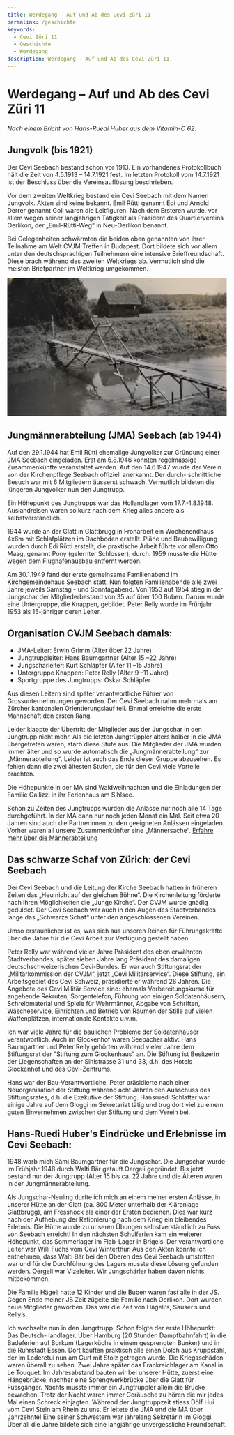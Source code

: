 ```yaml
---
title: Werdegang – Auf und Ab des Cevi Züri 11
permalink: /geschichte
keywords:
  - Cevi Züri 11
  - Geschichte
  - Werdegang
description: Werdegang – Auf und Ab des Cevi Züri 11.
---
```


# Werdegang – Auf und Ab des Cevi Züri 11

_Nach einem Bricht von Hans-Ruedi Huber aus dem Vitamin-C 62._

## Jungvolk (bis 1921)

Der Cevi Seebach bestand schon vor 1913. Ein vorhandenes Protokollbuch hält die Zeit von 4.5.1913 – 14.7.1921 fest. Im
letzten Protokoll vom 14.7.1921 ist der Beschluss über die Vereinsauflösung beschrieben.

Vor dem zweiten Weltkrieg bestand ein Cevi Seebach mit dem Namen Jungvolk. Akten sind keine bekannt. Emil Rütti genannt
Edi und Arnold Derrer genannt Goli waren die Leitfiguren. Nach dem Ersteren wurde, vor allem wegen seiner langjährigen
Tätigkeit als Präsident des Quartiervereins Oerlikon, der „Emil-Rütti-Weg“ in Neu-Oerlikon benannt.

Bei Gelegenheiten schwärmten die beiden oben genannten von ihrer Teilnahme am Welt CVJM Treffen in Budapest. Dort
bildete sich vor allem unter den deutschsprachigen Teilnehmern eine intensive Brieffreundschaft. Diese brach während des
zweiten Weltkriegs ab. Vermutlich sind die meisten Briefpartner im Weltkrieg umgekommen.

![Brücke über die Glatt](/assets/bruecke_glatt.jpg)

## Jungmännerabteilung (JMA) Seebach (ab 1944)

Auf den 29.1.1944 hat Emil Rütti ehemalige Jungvolker zur Gründung einer JMA Seebach eingeladen. Erst am 6.8.1946
konnten regelmässige Zusammenkünfte veranstaltet werden. Auf den 14.6.1947 wurde der Verein von der Kirchenpflege
Seebach offiziell anerkannt. Der durch- schnittliche Besuch war mit 6 Mitgliedern äusserst schwach. Vermutlich bildeten
die jüngeren Jungvolker nun den Jungtrupp.

Ein Höhepunkt des Jungtrupps war das Hollandlager vom 17.7.-1.8.1948. Auslandreisen waren so kurz nach dem Krieg alles
andere als selbstverständlich.

1944 wurde an der Glatt in Glattbrugg in Fronarbeit ein Wochenendhaus 4x6m mit Schlafplätzen im Dachboden erstellt.
Pläne und Baubewilligung wurden durch Edi Rütti erstellt, die praktische Arbeit führte vor allem Otto Maag, genannt
Pony (gelernter Schlosser), durch. 1959 musste die Hütte wegen dem Flughafenausbau entfernt werden.

Am 30.1.1949 fand der erste gemeinsame Familienabend im Kirchgemeindehaus Seebach statt. Nun folgten Familienabende alle
zwei Jahre jeweils Samstag - und Sonntagabend. Von 1953 auf 1954 stieg in der Jungschar der Mitgliederbestand von 35 auf
über 100 Buben. Darum wurde eine Untergruppe, die Knappen, gebildet. Peter Relly wurde im Frühjahr 1953 als 15-jähriger
deren Leiter.

## Organisation CVJM Seebach damals:

- JMA-Leiter: Erwin Grimm (Alter über 22 Jahre)
- Jungtruppleiter: Hans Baumgartner (Alter 15 –22 Jahre)
- Jungscharleiter: Kurt Schläpfer (Alter 11 –15 Jahre)
- Untergruppe Knappen: Peter Relly (Alter 9 –11 Jahre)
- Sportgruppe des Jungtrupps: Oskar Schläpfer

Aus diesen Leitern sind später verantwortliche Führer von Grossunternehmungen geworden. Der Cevi Seebach nahm mehrmals
am Zürcher kantonalen Orientierungslauf teil. Einmal erreichte die erste Mannschaft den ersten Rang.

Leider klappte der Übertritt der Mitglieder aus der Jungschar in den Jungtrupp nicht mehr. Als die letzten Jungtrüppler
alters halber in die JMA übergetreten waren, starb diese Stufe aus. Die Mitglieder der JMA wurden immer älter und so
wurde automatisch die „Jungmännerabteilung“ zur „Männerabteilung“. Leider ist auch das Ende dieser Gruppe abzusehen. Es
fehlen dann die zwei ältesten Stufen, die für den Cevi viele Vorteile brachten.

Die Höhepunkte in der MA sind Waldweihnachten und die Einladungen der Familie Gallizzi in ihr Ferienhaus am Sihlsee.

Schon zu Zeiten des Jungtrupps wurden die Anlässe nur noch alle 14 Tage durchgeführt. In der MA dann nur noch jeden
Monat ein Mal. Seit etwa 20 Jahren sind auch die Partnerinnen zu den geeigneten Anlässen eingeladen. Vorher waren all
unsere Zusammenkünfter eine „Männersache“. [Erfahre mehr über die Männerabteilung](/maennerabteilung)

## Das schwarze Schaf von Zürich: der Cevi Seebach

Der Cevi Seebach und die Leitung der Kirche Seebach hatten in früheren Zeiten das „Heu nicht auf der gleichen Bühne“.
Die Kirchenleitung förderte nach ihren Möglichkeiten die
„Junge Kirche“. Der CVJM wurde gnädig geduldet. Der Cevi Seebach war auch in den Augen des Stadtverbandes lange das
„Schwarze Schaf“ unter den angeschlossenen Vereinen.

Umso erstaunlicher ist es, was sich aus unseren Reihen für Führungskräfte über die Jahre für die Cevi Arbeit zur
Verfügung gestellt haben.

Peter Relly war während vieler Jahre Präsident des eben erwähnten Stadtverbandes, später sieben Jahre lang Präsident des
damaligen deutschschweizerischen Cevi-Bundes. Er war auch Stiftungsrat der „Militärkommission der CVJM“, jetzt „Cevi
Militärservice“. Diese Stiftung, ein Arbeitsgebiet des Cevi Schweiz, präsidierte er während 26 Jahren. Die Angebote des
Cevi Militär Service sind: ehemals Vorbereitungskurse für angehende Rekruten, Sorgentelefon, Führung von einigen
Soldatenhäusern, Schreibmaterial und Spiele für Wehrmänner, Abgabe von Schriften, Wäscheservice, Einrichten und Betrieb
von Räumen der Stille auf vielen Waffenplätzen, internationale Kontakte u.v.m.

Ich war viele Jahre für die baulichen Probleme der Soldatenhäuser verantwortlich. Auch im Glockenhof waren Seebacher
aktiv: Hans Baumgartner und Peter Relly gehörten während vieler Jahre dem Stiftungsrat der "Stiftung zum Glockenhaus"
an. Die Stiftung ist Besitzerin der Liegenschaften an der Sihlstrasse 31 und 33, d.h. des Hotels Glockenhof und des
Cevi-Zentrums.

Hans war der Bau-Verantwortliche, Peter präsidierte nach einer Neuorganisation der Stiftung während acht Jahren den
Ausschuss des Stiftungsrates, d.h. die Exekutive der Stiftung. Hansruedi Schlatter war einige Jahre auf dem Gloggi im
Sekretariat tätig und trug dort viel zu einem guten Einvernehmen zwischen der Stiftung und dem Verein bei.

## Hans-Ruedi Huber's Eindrücke und Erlebnisse im Cevi Seebach:

1948 warb mich Sämi Baumgartner für die Jungschar. Die Jungschar wurde im Frühjahr 1948 durch Walti Bär getauft Oergeli
gegründet. Bis jetzt bestand nur der Jungtrupp (Alter 15 bis ca. 22 Jahre und die Älteren waren in der
Jungmännerabteilung.

Als Jungschar-Neuling durfte ich mich an einem meiner ersten Anlässe, in unserer Hütte an der Glatt (ca. 800 Meter
unterhalb der Kläranlage Glattbrugg), am Fresshock als einer der Ersten bedienen. Dies war kurz nach der Aufhebung der
Rationierung nach dem Krieg ein bleibendes Erlebnis. Die Hütte wurde zu unseren Übungen selbstverständlich zu Fuss von
Seebach erreicht! In den nächsten Schulferien kam ein weiterer Höhepunkt, das Sommerlager im Flab-Lager in Brigels. Der
verantwortliche Leiter war Willi Fuchs vom Cevi Winterthur. Aus den Akten konnte ich entnehmen, dass Walti Bär bei den
Oberen des Cevi Seebach umstritten war und für die Durchführung des Lagers musste diese Lösung gefunden werden. Oergeli
war Vizeleiter. Wir Jungschärler haben davon nichts mitbekommen.

Die Familie Hägeli hatte 12 Kinder und die Buben waren fast alle in der JS. Gegen Ende meiner JS Zeit zügelte die
Familie nach Oerlikon. Dort wurden neue Mitglieder geworben. Das war die Zeit von Hägeli‘s, Sauser’s und Relly’s.

Ich wechselte nun in den Jungrtrupp. Schon folgte der erste Höhepunkt: Das Deutsch- landlager. Über Hamburg (20 Stunden
Dampfbahnfahrt) in die Badeferien auf Borkum (Lagerküche in einem gesprengten Bunker) und in die Ruhrstadt Essen. Dort
kauften praktisch alle einen Dolch aus Kruppstahl, der im Lederetui nun am Gurt mit Stolz getragen wurde. Die
Kriegsschäden waren überall zu sehen. Zwei Jahre später das Frankreichlager am Kanal in Le Touquet. Im Jahresabstand
bauten wir bei unserer Hütte, zuerst eine Hängebrücke, nachher eine Sprengwerkbrücke über die Glatt für Fussgänger.
Nachts musste immer ein Jungtrüppler allein die Brücke bewachen. Trotz der Nacht waren immer Geräusche zu hören die mir
jedes Mal einen Schreck einjagten. Während der Jungtruppzeit stiess Dölf Hui vom Cevi Stein am Rhein zu uns. Er leitete
die JMA und die MA über Jahrzehnte! Eine seiner Schwestern war jahrelang Sekretärin im Gloggi. Über all die Jahre
bildete sich eine langjährige unvergessliche Freundschaft.



